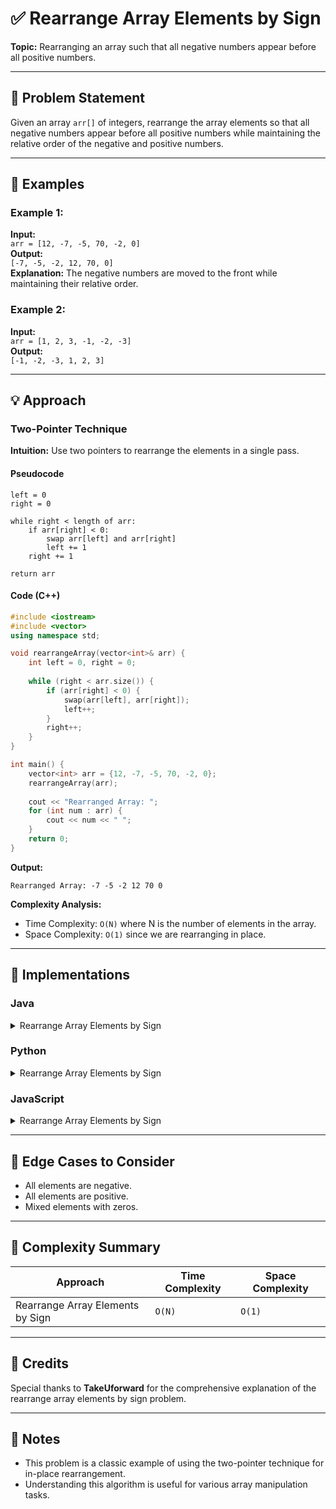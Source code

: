 # ✅ Rearrange Array Elements by Sign

**Topic:** Rearranging an array such that all negative numbers appear before all positive numbers.

---

## 📌 Problem Statement

Given an array `arr[]` of integers, rearrange the array elements so that all negative numbers appear before all positive numbers while maintaining the relative order of the negative and positive numbers.

---

## 🧪 Examples

### Example 1:
**Input:**  
`arr = [12, -7, -5, 70, -2, 0]`  
**Output:**  
`[-7, -5, -2, 12, 70, 0]`  
**Explanation:** The negative numbers are moved to the front while maintaining their relative order.

### Example 2:
**Input:**  
`arr = [1, 2, 3, -1, -2, -3]`  
**Output:**  
`[-1, -2, -3, 1, 2, 3]`

---

## 💡 Approach

### Two-Pointer Technique

**Intuition:** Use two pointers to rearrange the elements in a single pass.

#### Pseudocode
```
left = 0
right = 0

while right < length of arr:
    if arr[right] < 0:
        swap arr[left] and arr[right]
        left += 1
    right += 1

return arr
```

#### Code (C++)
```cpp
#include <iostream>
#include <vector>
using namespace std;

void rearrangeArray(vector<int>& arr) {
    int left = 0, right = 0;
    
    while (right < arr.size()) {
        if (arr[right] < 0) {
            swap(arr[left], arr[right]);
            left++;
        }
        right++;
    }
}

int main() {
    vector<int> arr = {12, -7, -5, 70, -2, 0};
    rearrangeArray(arr);
    
    cout << "Rearranged Array: ";
    for (int num : arr) {
        cout << num << " ";
    }
    return 0;
}
```

**Output:**
```
Rearranged Array: -7 -5 -2 12 70 0
```

**Complexity Analysis:**
- Time Complexity: `O(N)` where N is the number of elements in the array.
- Space Complexity: `O(1)` since we are rearranging in place.

---

## 🧷 Implementations

### Java

<details>
<summary>Rearrange Array Elements by Sign</summary>

```java
public class Main {
    static void rearrangeArray(int[] arr) {
        int left = 0, right = 0;
        
        while (right < arr.length) {
            if (arr[right] < 0) {
                int temp = arr[left];
                arr[left] = arr[right];
                arr[right] = temp;
                left++;
            }
            right++;
        }
    }
    
    public static void main(String[] args) {
        int[] arr = {12, -7, -5, 70, -2, 0};
        rearrangeArray(arr);
        
        System.out.print("Rearranged Array: ");
        for (int num : arr) {
            System.out.print(num + " ");
        }
    }
}
```

</details>

### Python

<details>
<summary>Rearrange Array Elements by Sign</summary>

```python
def rearrange_array(arr):
    left = 0
    right = 0
    
    while right < len(arr):
        if arr[right] < 0:
            arr[left], arr[right] = arr[right], arr[left]
            left += 1
        right += 1

arr = [12, -7, -5, 70, -2, 0]
rearrange_array(arr)
print("Rearranged Array:", arr)
```

</details>

### JavaScript

<details>
<summary>Rearrange Array Elements by Sign</summary>

```javascript
function rearrangeArray(arr) {
    let left = 0, right = 0;
    
    while (right < arr.length) {
        if (arr[right] < 0) {
            [arr[left], arr[right]] = [arr[right], arr[left]];
            left++;
        }
        right++;
    }
}

let arr = [12, -7, -5, 70, -2, 0];
rearrangeArray(arr);
console.log("Rearranged Array:", arr);
```

</details>

---

## 🧭 Edge Cases to Consider

* All elements are negative.
* All elements are positive.
* Mixed elements with zeros.

---

## 🧾 Complexity Summary

| Approach                        | Time Complexity | Space Complexity |
| ------------------------------- | --------------- | ---------------- |
| Rearrange Array Elements by Sign| `O(N)`          | `O(1)`           |

---

## 🙌 Credits

Special thanks to **TakeUforward** for the comprehensive explanation of the rearrange array elements by sign problem.

---

## 📣 Notes

* This problem is a classic example of using the two-pointer technique for in-place rearrangement.
* Understanding this algorithm is useful for various array manipulation tasks.

